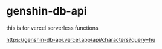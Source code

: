 # genshin-db-api
 
this is for vercel serverless functions

https://genshin-db-api.vercel.app/api/characters?query=hu